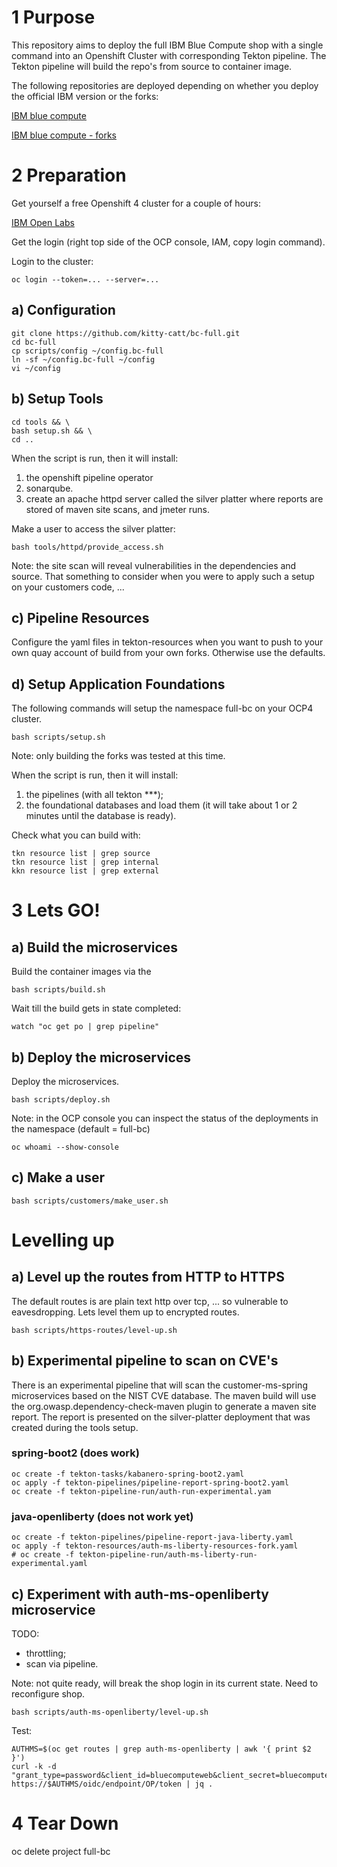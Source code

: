# 1 Purpose

This repository aims to deploy the full IBM Blue Compute shop with a single command into an Openshift Cluster with corresponding Tekton pipeline. The Tekton pipeline will build the repo's from source to container image. <br>

The following repositories are deployed depending on whether you deploy the official IBM version or the forks: <br>

[IBM blue compute](https://github.com/ibm-garage-ref-storefront/?q=storefront-ui+OR+spring&type=&language=)

[IBM blue compute - forks](https://github.com/kitty-catt?tab=repositories&q=spring+OR+storefront-ui&type=&language=)


# 2 Preparation

Get yourself a free Openshift 4 cluster for a couple of hours:

[IBM Open Labs](https://developer.ibm.com/openlabs/openshift)

Get the login (right top side of the OCP console, IAM, copy login command).

Login to the cluster:

    oc login --token=... --server=...


## a) Configuration

    git clone https://github.com/kitty-catt/bc-full.git
    cd bc-full   
    cp scripts/config ~/config.bc-full
    ln -sf ~/config.bc-full ~/config
    vi ~/config


## b) Setup Tools

    cd tools && \
    bash setup.sh && \
    cd .. 

When the script is run, then it will install:
1. the openshift pipeline operator
2. sonarqube. 
3. create an apache httpd server called the silver platter where reports are stored of maven site scans, and jmeter runs.

Make a user to access the silver platter:

    bash tools/httpd/provide_access.sh

Note: the site scan will reveal vulnerabilities in the dependencies and source. That something to consider when you were to apply such a setup on your customers code, ... 


## c) Pipeline Resources

Configure the yaml files in tekton-resources when you want to push to your own quay account of build from your own forks. Otherwise use the defaults.


## d) Setup Application Foundations

The following commands will setup the namespace full-bc on your OCP4 cluster.

    bash scripts/setup.sh

Note: only building the forks was tested at this time.

When the script is run, then it will install:
1. the pipelines (with all tekton ***);
2. the foundational databases and load them (it will take about 1 or 2 minutes until the database is ready). 

Check what you can build with:

    tkn resource list | grep source
    tkn resource list | grep internal
    kkn resource list | grep external


# 3 Lets GO!

## a) Build the microservices

Build the container images via the 

    bash scripts/build.sh

Wait till the build gets in state completed:

    watch "oc get po | grep pipeline"

## b) Deploy the microservices

Deploy the microservices.

    bash scripts/deploy.sh


Note: in the OCP console you can inspect the status of the deployments in the namespace (default = full-bc)

    oc whoami --show-console


## c) Make a user

    bash scripts/customers/make_user.sh

# Levelling up

## a) Level up the routes from HTTP to HTTPS

The default routes is are plain text http over tcp, ... so vulnerable to eavesdropping. Lets level them up to encrypted routes. 

    bash scripts/https-routes/level-up.sh

## b) Experimental pipeline to scan on CVE's

There is an experimental pipeline that will scan the customer-ms-spring microservices based on the NIST CVE database. The maven build will use the org.owasp.dependency-check-maven plugin to generate a maven site report. The report is presented on the silver-platter deployment that was created during the tools setup.

### spring-boot2 (does work)

    oc create -f tekton-tasks/kabanero-spring-boot2.yaml
    oc apply -f tekton-pipelines/pipeline-report-spring-boot2.yaml
    oc create -f tekton-pipeline-run/auth-run-experimental.yam

### java-openliberty (does not work yet)

    oc create -f tekton-pipelines/pipeline-report-java-liberty.yaml 
    oc apply -f tekton-resources/auth-ms-liberty-resources-fork.yaml
    # oc create -f tekton-pipeline-run/auth-ms-liberty-run-experimental.yaml 

## c) Experiment with auth-ms-openliberty microservice

TODO:
- throttling;
- scan via pipeline.

Note: not quite ready, will break the shop login in its current state. Need to reconfigure shop.

    bash scripts/auth-ms-openliberty/level-up.sh 

Test:

    AUTHMS=$(oc get routes | grep auth-ms-openliberty | awk '{ print $2 }')
    curl -k -d "grant_type=password&client_id=bluecomputeweb&client_secret=bluecomputewebs3cret&username=foo&password=bar&scope=openid" https://$AUTHMS/oidc/endpoint/OP/token | jq .


# 4 Tear Down

   oc delete project full-bc

